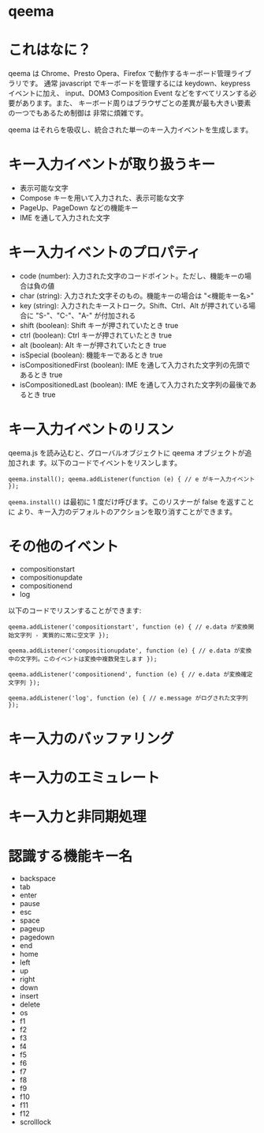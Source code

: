 qeema
==========

# これはなに？

qeema は Chrome、Presto Opera、Firefox で動作するキーボード管理ライブラリです。
通常 javascript でキーボードを管理するには keydown、keypress イベントに加え、
input、DOM3 Composition Event などをすべてリスンする必要があります。また、
キーボード周りはブラウザごとの差異が最も大きい要素の一つでもあるため制御は
非常に煩雑です。

qeema はそれらを吸収し、統合された単一のキー入力イベントを生成します。



# キー入力イベントが取り扱うキー

* 表示可能な文字
* Compose キーを用いて入力された、表示可能な文字
* PageUp、PageDown などの機能キー
* IME を通して入力された文字



# キー入力イベントのプロパティ

* code (number): 入力された文字のコードポイント。ただし、機能キーの場合は負の値
* char (string): 入力された文字そのもの。機能キーの場合は "<機能キー名>"
* key (string): 入力されたキーストローク。Shift、Ctrl、Alt が押されている場合に
  "S-"、"C-"、"A-" が付加される
* shift (boolean): Shift キーが押されていたとき true
* ctrl (boolean): Ctrl キーが押されていたとき true
* alt (boolean): Alt キーが押されていたとき true
* isSpecial (boolean): 機能キーであるとき true
* isCompositionedFirst (boolean): IME を通して入力された文字列の先頭であるとき true
* isCompositionedLast (boolean): IME を通して入力された文字列の最後であるとき true



# キー入力イベントのリスン

qeema.js を読み込むと、グローバルオブジェクトに qeema オブジェクトが追加されま
す。以下のコードでイベントをリスンします。

`qeema.install();
qeema.addListener(function (e) {
    // e がキー入力イベント
});`

`qeema.install()` は最初に 1 度だけ呼びます。このリスナーが false を返すことに
より、キー入力のデフォルトのアクションを取り消すことができます。



# その他のイベント

* compositionstart
* compositionupdate
* compositionend
* log

以下のコードでリスンすることができます:

`qeema.addListener('compositionstart', function (e) {
	// e.data が変換開始文字列 - 実質的に常に空文字
});`

`qeema.addListener('compositionupdate', function (e) {
	// e.data が変換中の文字列。このイベントは変換中複数発生します
});`

`qeema.addListener('compositionend', function (e) {
	// e.data が変換確定文字列
});`

`qeema.addListener('log', function (e) {
	// e.message がログされた文字列
});`



# キー入力のバッファリング

# キー入力のエミュレート

# キー入力と非同期処理

# 認識する機能キー名

* backspace
* tab
* enter
* pause
* esc
* space
* pageup
* pagedown
* end
* home
* left
* up
* right
* down
* insert
* delete
* os
* f1
* f2
* f3
* f4
* f5
* f6
* f7
* f8
* f9
* f10
* f11
* f12
* scrolllock
